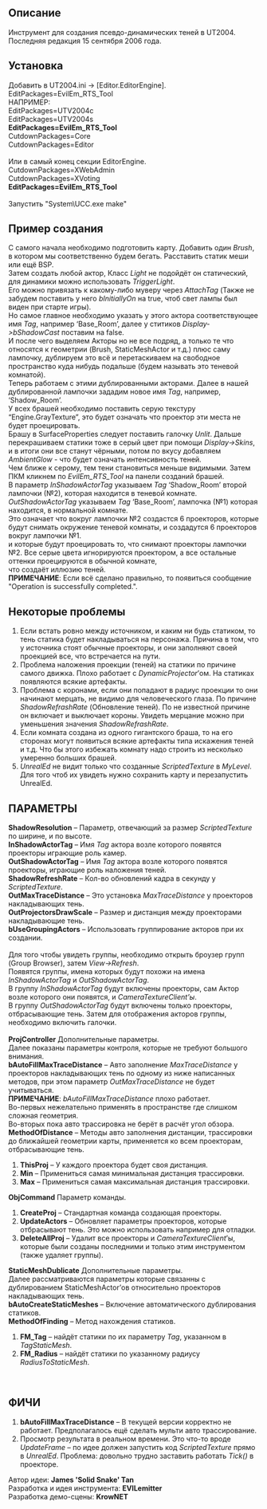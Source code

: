 ﻿## Описание

Инструмент для создания псевдо-динамических теней в UT2004. Последняя редакция 15 сентября 2006 года.

## Установка

Добавить в UT2004.ini -> [Editor.EditorEngine]. EditPackages=EvilEm_RTS_Tool<br>
НАПРИМЕР:<br>
EditPackages=UTV2004c<br>
EditPackages=UTV2004s<br>
**EditPackages=EvilEm_RTS_Tool**<br>
CutdownPackages=Core<br>
CutdownPackages=Editor<br>
<br>
Или в самый конец секции EditorEngine.<br>
CutdownPackages=XWebAdmin<br>
CutdownPackages=XVoting<br>
**EditPackages=EvilEm_RTS_Tool**<br>
<br>
Запустить "System\UCC.exe make"<br>

## Пример создания

С самого начала необходимо подготовить карту. Добавить один *Brush*, в котором мы соответственно будем бегать. Расставить статик меши или ещё BSP.<br>
Затем создать любой актор, Класс *Light* не подойдёт он статический, для динамики можно использовать *TriggerLight*.<br>
Его можно привязать к какому-либо муверу через *AttachTag* (Также не забудем поставить у него *bInitiallyOn* на true, чтоб свет лампы был виден при старте игры).<br>
Но самое главное необходимо указать у этого актора соответствующее имя *Tag*, например ‘Base_Room’, далее у ститиков *Display->bShadowCast* поставим на false.<br>
И после чего выделяем Акторы но не все подряд, а только те что относятся к геометрии (Brush, StaticMeshActor и т.д.) плюс саму лампочку,
дублируем это всё и перетаскиваем на свободное пространство куда нибудь подальше (будем называть это теневой комнатой).<br>
Теперь работаем с этими дублированными акторами. Далее в нашей дублированной лампочки зададим новое имя *Tag*, например, ‘Shadow_Room’.<br>
У всех брашей необходимо поставить серую текстуру “Engine.GrayTexture”, это будет означать что проектор эти места не будет проецировать.<br>
Брашу в SurfaceProperties следует поставить галочку *Unlit*. Дальше перекрашиваем статики тоже в серый цвет при помощи *Display->Skins*,<br>
и в итоги они все станут чёрными, потом по вкусу добавляем *AmbientGlow* - что будет означать интенсивность теней.<br>
Чем ближе к серому, тем тени становиться меньше видимыми. Затем ПКМ кликнем по *EvilEm_RTS_Tool* на панели созданий брашей.<br>
В параметр *InShadowActorTag* указываем *Tag* ‘Shadow_Room’ второй лампочки (№2), которая находится в теневой комнате.<br>
*OutShadowActorTag* указываем *Tag* ‘Base_Room’, лампочка (№1) которая находится, в нормальной комнате.<br>
Это означает что вокруг лампочки №2 создастся 6 проекторов, которые будут снимать окружение теневой комнаты, и создадутся 6 проекторов вокруг лампочки №1.<br>
и которые будут проецировать то, что снимают проекторы лампочки №2. Все серые цвета игнорируются проектором, а все остальные оттенки проецируются в обычной комнате,<br>
что создаёт иллюзию теней.<br>
**ПРИМЕЧАНИЕ**: Если всё сделано правильно, то появиться сообщение "Operation is successfully completed.".<br>

## Некоторые проблемы

1)	Если встать ровно между источником, и каким ни будь статиком, то тень статика будет накладываться на персонажа. Причина в том, что у источника стоят обычные проекторы, и они заполняют своей проекцией все, что встречается на пути.
2)	Проблема наложения проекции (теней) на статики по причине самого движка. Плохо работает с *DynamicProjector*’ом. На статиках появляются всякие артефакты.
3)	Проблема с коронами, если они попадают в радиус проекции то они начинают мерцать, не видимо для человеческого глаза. По причине *ShadowRefrashRate* (Обновление теней). По не известной причине он включает и выключает короны.
Увидеть мерцание можно при уменьшения значения *ShadowRefrashRate*.
4)	Если комната создана из одного гигантского браша, то на его сторонах могут появиться всякие артефакты типа искажения теней и т.д. Что бы этого избежать комнату надо строить из несколько умеренно больших брашей.
5)	*UnrealEd* не видит только что созданные *ScriptedTexture* в *MyLevel*. Для того чтоб их увидеть нужно сохранить карту и перезапустить UnrealEd.

## ПАРАМЕТРЫ

**ShadowResolution** – Параметр, отвечающий за размер *ScriptedTexture* по ширине, и по высоте.<br>
**InShadowActorTag** – Имя *Tag* актора возле которого появятся проекторы играющие роль камер.<br>
**OutShadowActorTag** – Имя *Tag* актора возле которого появятся проекторы, играющие роль наложения теней.<br>
**ShadowRefreshRate** – Кол-во обновлений кадра в секунду у *ScriptedTexture*.<br>
**OutMaxTraceDistance** – Это установка *MaxTraceDistance* у проекторов накладывающих тень.<br>
**OutProjectorsDrawScale** – Размер и дистанция между проекторами накладывающие тень.<br>
**bUseGroupingActors** – Использовать группирование акторов при их создании.<br>
<br>
Для того чтобы увидеть группы, необходимо открыть броузер групп (Group Browser), затем *View->Refresh*.<br>
Появятся группы, имена которых будут похожи на имена *InShadowActorTag* и *OutShadowActorTag*.<br>
В группу *InShadowActorTag* будут включены проекторы, сам Актор возле которого они появятся, и *CameraTextureClient’ы*.<br>
В группу *OutShadowActorTag* будут включены только проекторы, отбрасывающие тень. Затем для отображения акторов группы, необходимо включить галочки.<br>
<br>
**ProjController** Дополнительные параметры.<br>
Далее показаны параметры контроля, которые не требуют большого внимания.<br>
**bAutoFillMaxTraceDistance** – Авто заполнение *MaxTraceDistance* у проекторов накладывающих тень по одному из ниже написанных методов, при этом параметр *OutMaxTraceDistance* не будет учитываться.<br>
**ПРИМЕЧАНИЕ**: *bAutoFillMaxTraceDistance* плохо работает.<br>
Во-первых нежелательно применять в пространстве где слишком сложная геометрия.<br>
Во-вторых пока авто трассировка не берёт в расчёт угол обзора.<br>
**MethodOfDistance** – Методы авто заполнения дистанции, трассировки до ближайшей геометрии карты, применяется ко всем проекторам, отбрасывающие тень.<br>
1) **ThisProj** – У каждого проектора будет своя дистанция.
2) **Min** – Примениться самая минимальная дистанция трассировки.
3) **Max** – Примениться самая максимальная дистанция трассировки.

**ObjCommand** Параметр команды.<br>
1) **CreateProj** – Стандартная команда создающая проекторы.
2) **UpdateActors** – Обновляет параметры проекторов, которые отбрасывают тень. Это можно использовать например для отладки.
3) **DeleteAllProj** – Удалит все проекторы и *CameraTextureClient*’ы, которые были созданы последними и только этим инструментом (также удаляет группы).

**StaticMeshDublicate** Дополнительные параметры.<br>
Далее рассматриваются параметры которые связанны с дублированием StaticMeshActor’ов относительно проекторов накладывающих тень.<br>
**bAutoCreateStaticMeshes** – Включение автоматического дублирования статиков.<br>
**MethodOfFinding** – Метод нахождения статиков.
1) **FM_Tag** – найдёт статики по их параметру *Tag*, указанном в *TagStaticMesh*.
2) **FM_Radius** – найдёт статики по указанному радиусу *RadiusToStaticMesh*.
<br>

## ФИЧИ

1)	**bAutoFillMaxTraceDistance** –  В текущей версии корректно не работает. Предполагалось ещё сделать мульти авто трассирование.
2)	Просмотр результата в реальном времени. Это что-то вроде *UpdateFrame* – по идее должен запустить код *ScriptedTexture* прямо в *UnrealEd*. Проблема: довольно трудно заставить работать *Tick()* в проекторе.

Автор идеи: **James 'Solid Snake' Tan**<br>
Разработка и идея инструмента: **EVILemitter**<br>
Разработка демо-сцены: **KrowNET**<br>
